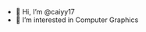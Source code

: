 - 👋 Hi, I’m @caiyy17
- 👀 I’m interested in Computer Graphics

<!---
caiyy17/caiyy17 is a ✨ special ✨ repository because its `README.md` (this file) appears on your GitHub profile.
You can click the Preview link to take a look at your changes.
--->
